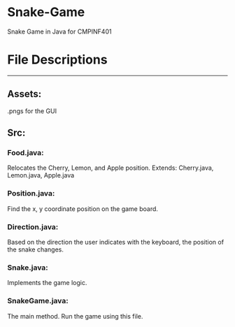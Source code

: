 # Snake-Game
Snake Game in Java for CMPINF401
# File Descriptions
-----------------------
## Assets:
.pngs for the GUI 

## Src:
### Food.java:
Relocates the Cherry, Lemon, and Apple position. 
Extends: Cherry.java, Lemon.java, Apple.java

### Position.java:
Find the x, y coordinate position on the game board.

### Direction.java:
Based on the direction the user indicates with the keyboard, the position of the snake changes. 

### Snake.java: 
Implements the game logic. 

### SnakeGame.java:
The main method. Run the game using this file. 
